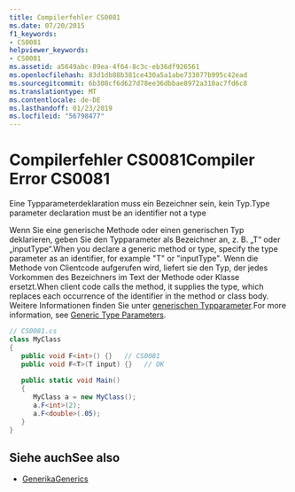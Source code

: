 ```yaml
---
title: Compilerfehler CS0081
ms.date: 07/20/2015
f1_keywords:
- CS0081
helpviewer_keywords:
- CS0081
ms.assetid: a5649abc-89ea-4f64-8c3c-eb36df926561
ms.openlocfilehash: 83d1db88b381ce430a5a1abe733077b995c42ead
ms.sourcegitcommit: 6b308cf6d627d78ee36dbbae8972a310ac7fd6c8
ms.translationtype: MT
ms.contentlocale: de-DE
ms.lasthandoff: 01/23/2019
ms.locfileid: "56798477"
---
```

# <a name="compiler-error-cs0081"></a><span data-ttu-id="ea7e2-102">Compilerfehler CS0081</span><span class="sxs-lookup"><span data-stu-id="ea7e2-102">Compiler Error CS0081</span></span>
<span data-ttu-id="ea7e2-103">Eine Typparameterdeklaration muss ein Bezeichner sein, kein Typ.</span><span class="sxs-lookup"><span data-stu-id="ea7e2-103">Type parameter declaration must be an identifier not a type</span></span>  
  
 <span data-ttu-id="ea7e2-104">Wenn Sie eine generische Methode oder einen generischen Typ deklarieren, geben Sie den Typparameter als Bezeichner an, z. B. „T“ oder „inputType“.</span><span class="sxs-lookup"><span data-stu-id="ea7e2-104">When you declare a generic method or type, specify the type parameter as an identifier, for example "T" or "inputType".</span></span> <span data-ttu-id="ea7e2-105">Wenn die Methode von Clientcode aufgerufen wird, liefert sie den Typ, der jedes Vorkommen des Bezeichners im Text der Methode oder Klasse ersetzt.</span><span class="sxs-lookup"><span data-stu-id="ea7e2-105">When client code calls the method, it supplies the type, which replaces each occurrence of the identifier in the method or class body.</span></span> <span data-ttu-id="ea7e2-106">Weitere Informationen finden Sie unter [generischen Typparameter](../../csharp/programming-guide/generics/generic-type-parameters.md).</span><span class="sxs-lookup"><span data-stu-id="ea7e2-106">For more information, see [Generic Type Parameters](../../csharp/programming-guide/generics/generic-type-parameters.md).</span></span>  
  
```csharp  
// CS0081.cs  
class MyClass  
{  
   public void F<int>() {}   // CS0081  
   public void F<T>(T input) {}   // OK  
  
   public static void Main()  
   {  
      MyClass a = new MyClass();  
      a.F<int>(2);  
      a.F<double>(.05);  
   }  
}  
```  
  
## <a name="see-also"></a><span data-ttu-id="ea7e2-107">Siehe auch</span><span class="sxs-lookup"><span data-stu-id="ea7e2-107">See also</span></span>

- [<span data-ttu-id="ea7e2-108">Generika</span><span class="sxs-lookup"><span data-stu-id="ea7e2-108">Generics</span></span>](../../csharp/programming-guide/generics/index.md)
